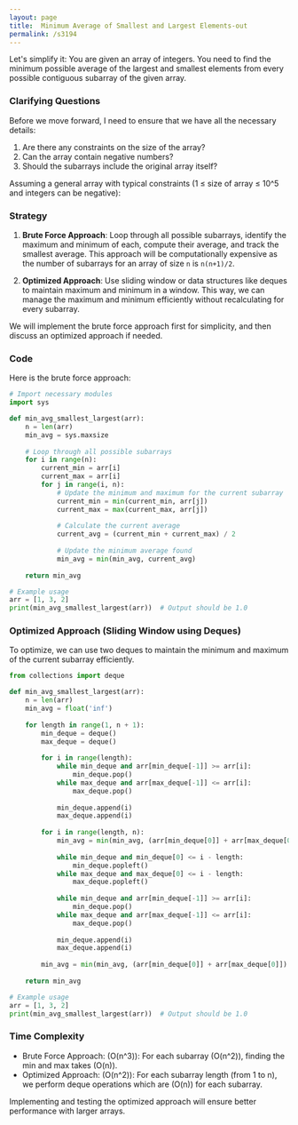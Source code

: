 ```yaml
---
layout: page
title:  Minimum Average of Smallest and Largest Elements-out
permalink: /s3194
---
```


Let's simplify it: You are given an array of integers. You need to find the minimum possible average of the largest and smallest elements from every possible contiguous subarray of the given array. 

### Clarifying Questions

Before we move forward, I need to ensure that we have all the necessary details:
1. Are there any constraints on the size of the array?
2. Can the array contain negative numbers?
3. Should the subarrays include the original array itself?

Assuming a general array with typical constraints (1 ≤ size of array ≤ 10^5 and integers can be negative):

### Strategy

1. **Brute Force Approach**: Loop through all possible subarrays, identify the maximum and minimum of each, compute their average, and track the smallest average. This approach will be computationally expensive as the number of subarrays for an array of size `n` is `n(n+1)/2`.

2. **Optimized Approach**: Use sliding window or data structures like deques to maintain maximum and minimum in a window. This way, we can manage the maximum and minimum efficiently without recalculating for every subarray.

We will implement the brute force approach first for simplicity, and then discuss an optimized approach if needed.

### Code

Here is the brute force approach:

```python
# Import necessary modules
import sys

def min_avg_smallest_largest(arr):
    n = len(arr)
    min_avg = sys.maxsize
    
    # Loop through all possible subarrays
    for i in range(n):
        current_min = arr[i]
        current_max = arr[i]
        for j in range(i, n):
            # Update the minimum and maximum for the current subarray
            current_min = min(current_min, arr[j])
            current_max = max(current_max, arr[j])
            
            # Calculate the current average
            current_avg = (current_min + current_max) / 2
            
            # Update the minimum average found
            min_avg = min(min_avg, current_avg)
    
    return min_avg

# Example usage
arr = [1, 3, 2]
print(min_avg_smallest_largest(arr))  # Output should be 1.0
```

### Optimized Approach (Sliding Window using Deques)

To optimize, we can use two deques to maintain the minimum and maximum of the current subarray efficiently.

```python
from collections import deque

def min_avg_smallest_largest(arr):
    n = len(arr)
    min_avg = float('inf')
    
    for length in range(1, n + 1):
        min_deque = deque()
        max_deque = deque()
        
        for i in range(length):
            while min_deque and arr[min_deque[-1]] >= arr[i]:
                min_deque.pop()
            while max_deque and arr[max_deque[-1]] <= arr[i]:
                max_deque.pop()
                
            min_deque.append(i)
            max_deque.append(i)
        
        for i in range(length, n):
            min_avg = min(min_avg, (arr[min_deque[0]] + arr[max_deque[0]]) / 2)
            
            while min_deque and min_deque[0] <= i - length:
                min_deque.popleft()
            while max_deque and max_deque[0] <= i - length:
                max_deque.popleft()
            
            while min_deque and arr[min_deque[-1]] >= arr[i]:
                min_deque.pop()
            while max_deque and arr[max_deque[-1]] <= arr[i]:
                max_deque.pop()
                
            min_deque.append(i)
            max_deque.append(i)
        
        min_avg = min(min_avg, (arr[min_deque[0]] + arr[max_deque[0]]) / 2)
    
    return min_avg

# Example usage
arr = [1, 3, 2]
print(min_avg_smallest_largest(arr))  # Output should be 1.0
```

### Time Complexity

- Brute Force Approach: \(O(n^3)\): For each subarray (O(n^2)), finding the min and max takes \(O(n)\).
- Optimized Approach: \(O(n^2)\): For each subarray length (from 1 to n), we perform deque operations which are \(O(n)\) for each subarray.

Implementing and testing the optimized approach will ensure better performance with larger arrays.